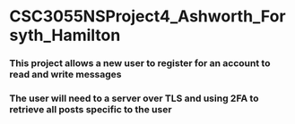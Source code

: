 # CSC3055NSProject4_Ashworth_Forsyth_Hamilton

### This project allows a new user to register for an account to read and write messages
### The user will need to a server over TLS and using 2FA to retrieve all posts specific to the user
